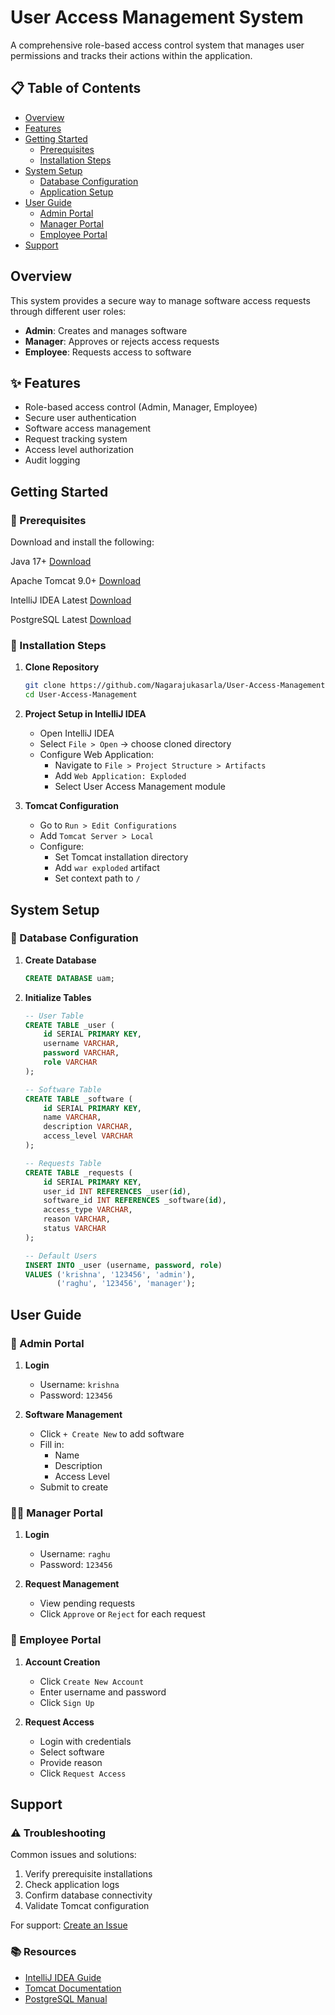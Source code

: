 # User Access Management System

A comprehensive role-based access control system that manages user permissions and tracks their actions within the application.

## 📋 Table of Contents
- [Overview](#overview)
- [Features](#features)
- [Getting Started](#getting-started)
  - [Prerequisites](#prerequisites)
  - [Installation Steps](#installation-steps)
- [System Setup](#system-setup)
  - [Database Configuration](#database-configuration)
  - [Application Setup](#application-setup)
- [User Guide](#user-guide)
  - [Admin Portal](#admin-portal)
  - [Manager Portal](#manager-portal)
  - [Employee Portal](#employee-portal)
- [Support](#support)

## Overview

This system provides a secure way to manage software access requests through different user roles:
- **Admin**: Creates and manages software
- **Manager**: Approves or rejects access requests
- **Employee**: Requests access to software

## ✨ Features

- Role-based access control (Admin, Manager, Employee)
- Secure user authentication
- Software access management
- Request tracking system
- Access level authorization
- Audit logging

## Getting Started

### 🔧 Prerequisites

Download and install the following:

Java 17+ [Download](https://www.oracle.com/java/technologies/javase-downloads.html)

Apache Tomcat 9.0+ [Download](https://tomcat.apache.org/download-90.cgi)

IntelliJ IDEA Latest [Download](https://www.jetbrains.com/idea/download/)

PostgreSQL Latest [Download](https://www.postgresql.org/download/)

### 🚀 Installation Steps

1. **Clone Repository**
   ```bash
   git clone https://github.com/Nagarajukasarla/User-Access-Management.git
   cd User-Access-Management
   ```

2. **Project Setup in IntelliJ IDEA**
   - Open IntelliJ IDEA
   - Select `File > Open` → choose cloned directory
   - Configure Web Application:
     - Navigate to `File > Project Structure > Artifacts`
     - Add `Web Application: Exploded`
     - Select User Access Management module

3. **Tomcat Configuration**
   - Go to `Run > Edit Configurations`
   - Add `Tomcat Server > Local`
   - Configure:
     - Set Tomcat installation directory
     - Add `war exploded` artifact
     - Set context path to `/`

## System Setup

### 💾 Database Configuration

1. **Create Database**
   ```sql
   CREATE DATABASE uam;
   ```

2. **Initialize Tables**
   ```sql
   -- User Table
   CREATE TABLE _user (
       id SERIAL PRIMARY KEY,
       username VARCHAR,
       password VARCHAR,
       role VARCHAR
   );

   -- Software Table
   CREATE TABLE _software (
       id SERIAL PRIMARY KEY,
       name VARCHAR,
       description VARCHAR,
       access_level VARCHAR
   );

   -- Requests Table
   CREATE TABLE _requests (
       id SERIAL PRIMARY KEY,
       user_id INT REFERENCES _user(id),
       software_id INT REFERENCES _software(id),
       access_type VARCHAR,
       reason VARCHAR,
       status VARCHAR
   );

   -- Default Users
   INSERT INTO _user (username, password, role) 
   VALUES ('krishna', '123456', 'admin'),
          ('raghu', '123456', 'manager');
   ```

## User Guide

### 🔐 Admin Portal

1. **Login**
   - Username: `krishna`
   - Password: `123456`

2. **Software Management**
   - Click `+ Create New` to add software
   - Fill in:
     - Name
     - Description
     - Access Level
   - Submit to create

### 👨‍💼 Manager Portal

1. **Login**
   - Username: `raghu`
   - Password: `123456`

2. **Request Management**
   - View pending requests
   - Click `Approve` or `Reject` for each request

### 👤 Employee Portal

1. **Account Creation**
   - Click `Create New Account`
   - Enter username and password
   - Click `Sign Up`

2. **Request Access**
   - Login with credentials
   - Select software
   - Provide reason
   - Click `Request Access`

## Support

### ⚠️ Troubleshooting

Common issues and solutions:
1. Verify prerequisite installations
2. Check application logs
3. Confirm database connectivity
4. Validate Tomcat configuration

For support: [Create an Issue](https://github.com/Nagarajukasarla/User-Access-Management/issues)

### 📚 Resources

- [IntelliJ IDEA Guide](https://www.jetbrains.com/help/idea/getting-started.html)
- [Tomcat Documentation](https://tomcat.apache.org/tomcat-9.0-doc/index.html)
- [PostgreSQL Manual](https://www.postgresql.org/docs/)